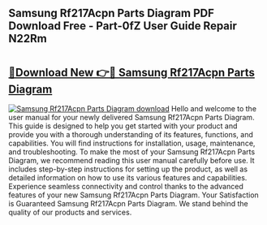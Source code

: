## Samsung Rf217Acpn Parts Diagram PDF Download Free - Part-0fZ User Guide Repair N22Rm

# <h2><a href="http://dfqaxt0.blite.top/?on=Samsung+Rf217Acpn+Parts+Diagram">🔗Download New 👉🔴 Samsung Rf217Acpn Parts Diagram</a></h2>

[![Samsung Rf217Acpn Parts Diagram download](https://i.imgur.com/lujVjoI.png)](http://dfqaxt0.blite.top/?on=Samsung+Rf217Acpn+Parts+Diagram)
Hello and welcome to the user manual for your newly delivered Samsung Rf217Acpn Parts Diagram. This guide is designed to help you get started with your product and provide you with a thorough understanding of its features, functions, and capabilities. You will find instructions for installation, usage, maintenance, and troubleshooting. To make the most of your Samsung Rf217Acpn Parts Diagram, we recommend reading this user manual carefully before use. It includes step-by-step instructions for setting up the product, as well as detailed information on how to use its various features and capabilities. Experience seamless connectivity and control thanks to the advanced features of your new Samsung Rf217Acpn Parts Diagram. Your Satisfaction is Guaranteed Samsung Rf217Acpn Parts Diagram. We stand behind the quality of our products and services.

